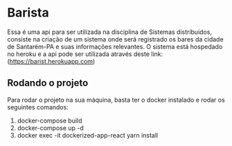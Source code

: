 # Barista

Essa é uma api para ser utilizada na disciplina de Sistemas distribuidos, consiste
na criação de um sistema onde será registrado os bares da cidade de Santarém-PA
e suas informações relevantes. O sistema está hospedado no heroku e a api
pode ser utilizada através deste link: (https://barist.herokuapp.com)

## Rodando o projeto
Para rodar o projeto na sua máquina, basta ter o docker instalado e rodar os seguintes comandos:
1. docker-compose build
2. docker-compose up -d
3. docker exec -it dockerized-app-react yarn install